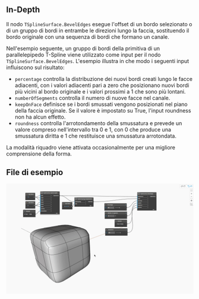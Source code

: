 ## In-Depth
Il nodo `TSplineSurface.BevelEdges` esegue l'offset di un bordo selezionato o di un gruppo di bordi in entrambe le direzioni lungo la faccia, sostituendo il bordo originale con una sequenza di bordi che formano un canale.

Nell'esempio seguente, un gruppo di bordi della primitiva di un parallelepipedo T-Spline viene utilizzato come input per il nodo `TSplineSurface.BevelEdges`. L'esempio illustra in che modo i seguenti input influiscono sul risultato:
- `percentage` controlla la distribuzione dei nuovi bordi creati lungo le facce adiacenti, con i valori adiacenti pari a zero che posizionano nuovi bordi più vicini al bordo originale e i valori prossimi a 1 che sono più lontani.
- `numberOfSegments` controlla il numero di nuove facce nel canale.
- `keepOnFace` definisce se i bordi smussati vengono posizionati nel piano della faccia originale. Se il valore è impostato su True, l'input roundness non ha alcun effetto.
- `roundness` controlla l'arrotondamento della smussatura e prevede un valore compreso nell'intervallo tra 0 e 1, con 0 che produce una smussatura diritta e 1 che restituisce una smussatura arrotondata.

La modalità riquadro viene attivata occasionalmente per una migliore comprensione della forma.


## File di esempio

![Example](./Autodesk.DesignScript.Geometry.TSpline.TSplineSurface.BevelEdges_img.gif)
